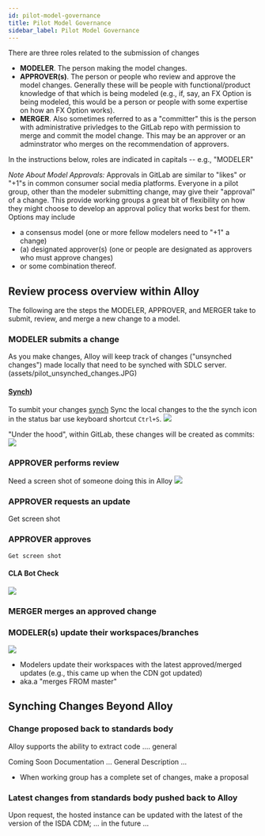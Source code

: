 ```yaml
---
id: pilot-model-governance
title: Pilot Model Governance
sidebar_label: Pilot Model Governance
---
```


There are three roles related to the submission of changes
* **MODELER**. The person making the model changes.
* **APPROVER(s)**. The person or people who review and approve the model changes. Generally these will be people with functional/product knowledge of that which is being modeled (e.g., if, say, an FX Option is being modeled, this would be a person or people with some expertise on how an FX Option works).
* **MERGER**. Also sometimes referred to as a "committer" this is the person with administrative privledges to the GitLab repo with permission to merge and commit the model change. This may be an approver or an adminstrator who merges on the recommendation of approvers. 

In the instructions below, roles are indicated in capitals -- e.g., "MODELER"

_Note About Model Approvals:_ Approvals in GitLab are similar to "likes" or "+1"s in common consumer social media platforms. Everyone in a pilot group, other than the modeler submitting change, may give their "approval" of a change. This provide working groups a great bit of flexibility on how they might choose to develop an approval policy that works best for them. Options may include 
* a consensus model (one or more fellow modelers need to "+1" a change)
* (a) designated approver(s) (one or people are designated as approvers who must approve changes)
* or some combination thereof. 


## Review process overview within Alloy
The following are the steps the MODELER, APPROVER, and MERGER take to submit, review, and merge a new change to a model.

### MODELER submits a change

As you make changes, Alloy will keep track of changes ("unsynched changes") made locally that need to be synched with SDLC server.
(assets/pilot_unsynched_changes.JPG)

#### [Synch](sdlc.md#sync-local-changes-to-workspace))

To sumbit your changes [synch](sdlc.md#sync-local-changes-to-workspace) Sync the local changes to the the synch icon in the status bar use keyboard shortcut `Ctrl+S`.
![](assets/sdlc_step1.JPG)

"Under the hood", within GitLab, these changes will be created as commits:
![](assets/pilot_gitlab_commit.JPG)




### APPROVER performs review 
  Need a screen shot of someone doing this in Alloy
![](assets/sdlc_gitlab_approval.JPG)

### APPROVER requests an update
  Get screen shot 

### APPROVER approves
    Get screen shot
   

#### CLA Bot Check
![](assets/sdlc_cla_bot.JPG)

### MERGER merges an approved change

### MODELER(s) update their workspaces/branches 
![](assets/sdlc_merge_button.JPG)
* Modelers update their workspaces with the latest approved/merged updates (e.g., this came up when the CDN got updated)
* aka.a "merges FROM master" 


## Synching Changes Beyond Alloy



### Change proposed back to standards body
Alloy supports the ability to extract code .... general 


Coming Soon Documentation ... General Description ... 
* When working group has a complete set of changes, make a proposal 


### Latest changes from standards body pushed back to Alloy

Upon request, the hosted instance can be updated with the latest of the version of the ISDA CDM; ... in the future ... <there is no button to push>


